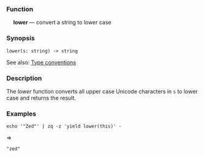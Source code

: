 ### Function

&emsp; **lower** &mdash; convert a string to lower case

### Synopsis

```
lower(s: string) -> string
```
See also: [Type conventions](../conventions.md)

### Description

The _lower_ function converts all upper case Unicode characters in `s`
to lower case and returns the result.

### Examples

```mdtest-command
echo '"Zed"' | zq -z 'yield lower(this)' -
```
=>
```mdtest-output
"zed"
```
